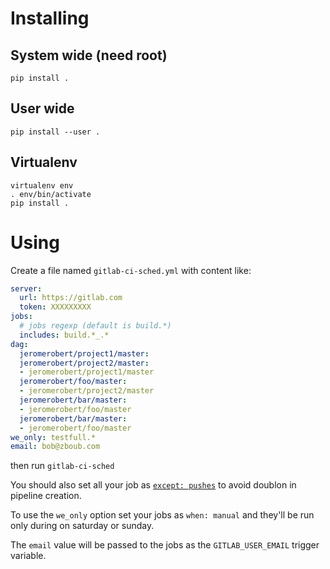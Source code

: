 # Installing

## System wide (need root)

`pip install .`


## User wide

`pip install --user .`


## Virtualenv

```
virtualenv env
. env/bin/activate
pip install .
```

# Using

Create a file named `gitlab-ci-sched.yml` with content like:

```yaml
server:
  url: https://gitlab.com
  token: XXXXXXXXX
jobs:
  # jobs regexp (default is build.*)
  includes: build.*_.*
dag:
  jeromerobert/project1/master:
  jeromerobert/project2/master:
  - jeromerobert/project1/master
  jeromerobert/foo/master:
  - jeromerobert/project2/master
  jeromerobert/bar/master:
  - jeromerobert/foo/master
  jeromerobert/bar/master:
  - jeromerobert/foo/master
we_only: testfull.*
email: bob@zboub.com
```

then run `gitlab-ci-sched`

You should also set all your job as [`except: pushes`](https://docs.gitlab.com/ce/ci/yaml/#only-and-except)
to avoid doublon in pipeline creation.

To use the `we_only` option set your jobs as `when: manual` and they'll be
run only during on saturday or sunday.

The `email` value will be passed to the jobs as the `GITLAB_USER_EMAIL` trigger variable.

